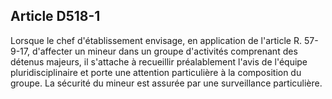 Article D518-1
----
Lorsque le chef d'établissement envisage, en application de l'article R.
57-9-17, d'affecter un mineur dans un groupe d'activités comprenant des détenus
majeurs, il s'attache à recueillir préalablement l'avis de l'équipe
pluridisciplinaire et porte une attention particulière à la composition du
groupe. La sécurité du mineur est assurée par une surveillance particulière.
